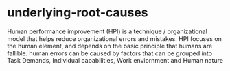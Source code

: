 # underlying-root-causes
Human performance improvement (HPI) is a technique / organizational model that helps reduce organizational errors and mistakes.
HPI focuses on the human element, and depends on the basic principle that humans are fallible.
human errors can be caused by factors that can be grouped into 
Task Demands, Individual capabilities, Work enviornment and Human nature
